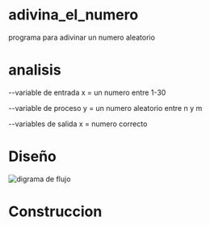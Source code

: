 # adivina_el_numero
programa para adivinar un numero aleatorio 

# analisis
--variable de entrada 
x = un numero entre 1-30

--variable de proceso
y = un numero aleatorio entre n y m

--variables de salida 
x = numero correcto

# Diseño

![digrama de flujo](diagrama.png "diagrama de flujo")

# Construccion